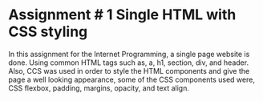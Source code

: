 # Assignment # 1   Single HTML with CSS styling

In this assignment for the Internet Programming, a single page website is done. Using common HTML tags such as, a, h1, section, div, and header. Also, CCS was used in order to style the HTML components and give the page a well looking appearance, some of the CSS components used were, CSS flexbox, padding, margins, opacity, and text align. 
